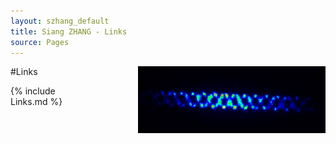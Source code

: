 ```yaml
---
layout: szhang_default 
title: Siang ZHANG - Links
source: Pages
---
```


#Links <img src="/static/images/3layer_ions.png" width="300px" style="float:right;padding-left:100px"></img>

{% include Links.md %}